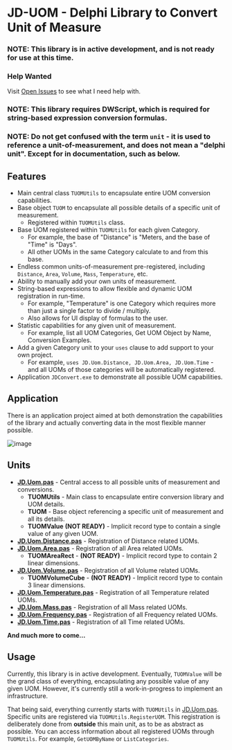 # JD-UOM - Delphi Library to Convert Unit of Measure

### NOTE: This library is in active development, and is not ready for use at this time. 

### Help Wanted
Visit [Open Issues](https://github.com/djjd47130/JD-UOM/issues?q=is%3Aopen+is%3Aissue+label%3A%22help+wanted%22) to see what I need help with.

### NOTE: This library requires DWScript, which is required for string-based expression conversion formulas.

### NOTE: Do not get confused with the term `unit` - it is used to reference a unit-of-measurement, and does not mean a "delphi unit". Except for in documentation, such as below.

## Features
- Main central class `TUOMUtils` to encapsulate entire UOM conversion capabilities.
- Base object `TUOM` to encapsulate all possible details of a specific unit of measurement.
  - Registered within `TUOMUtils` class.
- Base UOM registered within `TUOMUtils` for each given Category.
  - For example, the base of "Distance" is "Meters, and the base of "Time" is "Days".
  - All other UOMs in the same Category calculate to and from this base.
- Endless common units-of-measurement pre-registered, including `Distance`, `Area`, `Volume`, `Mass`, `Temperature`, etc.
- Ability to manually add your own units of measurement.
- String-based expressions to allow flexible and dynamic UOM registration in run-time.
  - For example, "Temperature" is one Category which requires more than just a single factor to divide / multiply.
  - Also allows for UI display of formulas to the user.
- Statistic capabilities for any given unit of measurement.
  - For example, list all UOM Categories, Get UOM Object by Name, Conversion Examples.
- Add a given Category unit to your `uses` clause to add support to your own project.
  - For example, `uses JD.Uom.Distance, JD.Uom.Area, JD.Uom.Time` - and all UOMs of those categories will be automatically registered.
- Application `JDConvert.exe` to demonstrate all possible UOM capabilities.

## Application
There is an application project aimed at both demonstration the capabilities of the library and actually converting
data in the most flexible manner possible.

![image](https://github.com/djjd47130/JD-UOM/assets/8213266/16918eae-241b-4f6d-a0b9-e42c91b69641)

## Units

- [**JD.Uom.pas**](Docs/JD.Uom.md) - Central access to all possible units of measurement and conversions.
  - **TUOMUtils** - Main class to encapsulate entire conversion library and UOM details.
  - **TUOM** - Base object referencing a specific unit of measurement and all its details.
  - **TUOMValue** **(NOT READY)** - Implicit record type to contain a single value of any given UOM.
- [**JD.Uom.Distance.pas**](/Docs/JD.Uom.Distance.md) - Registration of Distance related UOMs.
- [**JD.Uom.Area.pas**](/Docs/JD.Uom.Area.md) - Registration of all Area related UOMs.
  - **TUOMAreaRect** - **(NOT READY)** - Implicit record type to contain 2 linear dimensions.
- [**JD.Uom.Volume.pas**](/Docs/JD.Uom.Volume.md) - Registration of all Volume related UOMs.
  - **TUOMVolumeCube** - **(NOT READY)** - Implicit record type to contain 3 linear dimensions.
- [**JD.Uom.Temperature.pas**](/Docs/JD.Uom.Temperature.md) - Registration of all Temperature related UOMs.
- [**JD.Uom.Mass.pas**](/Docs/JD.Uom.Mass.md) - Registration of all Mass related UOMs.
- [**JD.Uom.Frequency.pas**](/Docs/JD.Uom.Frequency.md) - Registration of all Frequency related UOMs.
- [**JD.Uom.Time.pas**](/Docs/JD.Uom.Time.md) - Registration of all Time related UOMs.


**And much more to come...**

## Usage

Currently, this library is in active development. Eventually, `TUOMValue` will be the grand class of everything, encapsulating any possible value of any given UOM. However, it's currently still a work-in-progress to implement an infrastructure.

That being said, everything currently starts with `TUOMUtils` in [JD.Uom.pas](/Docs/JD.Uom.md). Specific units are registered via `TUOMUtils.RegisterUOM`. This registration is deliberately done from **outside** this main unit, as to be as abstract as possible. You can access information about all registered UOMs through `TUOMUtils`. For example, `GetUOMByName` or `ListCategories`. 

